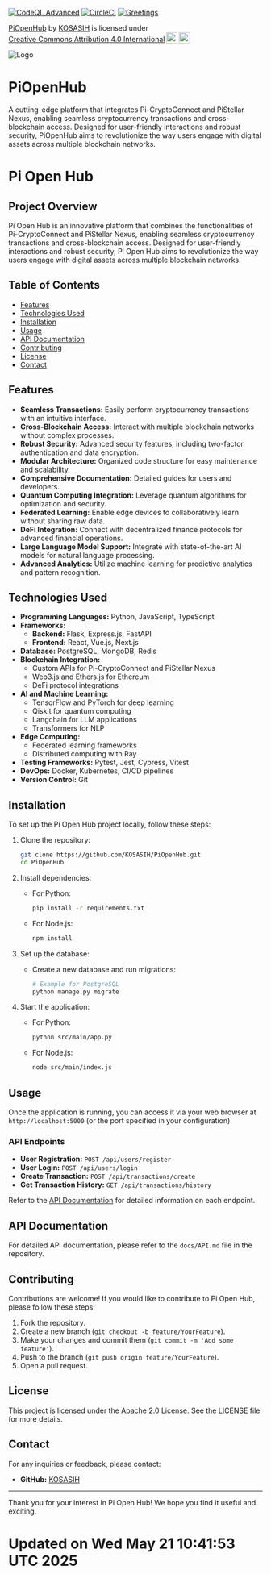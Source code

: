 [![CodeQL Advanced](https://github.com/KOSASIH/PiOpenHub/actions/workflows/codeql.yml/badge.svg)](https://github.com/KOSASIH/PiOpenHub/actions/workflows/codeql.yml)
[![CircleCI](https://dl.circleci.com/status-badge/img/gh/KOSASIH/PiOpenHub/tree/main.svg?style=svg)](https://dl.circleci.com/status-badge/redirect/gh/KOSASIH/PiOpenHub/tree/main)
[![Greetings](https://github.com/KOSASIH/PiOpenHub/actions/workflows/greetings.yml/badge.svg)](https://github.com/KOSASIH/PiOpenHub/actions/workflows/greetings.yml)

<p xmlns:cc="http://creativecommons.org/ns#" xmlns:dct="http://purl.org/dc/terms/"><a property="dct:title" rel="cc:attributionURL" href="https://github.com/KOSASIH/PiOpenHub">PiOpenHub</a> by <a rel="cc:attributionURL dct:creator" property="cc:attributionName" href="https://www.linkedin.com/in/kosasih-81b46b5a">KOSASIH</a> is licensed under <a href="https://creativecommons.org/licenses/by/4.0/?ref=chooser-v1" target="_blank" rel="license noopener noreferrer" style="display:inline-block;">Creative Commons Attribution 4.0 International<img style="height:22px!important;margin-left:3px;vertical-align:text-bottom;" src="https://mirrors.creativecommons.org/presskit/icons/cc.svg?ref=chooser-v1" alt=""><img style="height:22px!important;margin-left:3px;vertical-align:text-bottom;" src="https://mirrors.creativecommons.org/presskit/icons/by.svg?ref=chooser-v1" alt=""></a></p>

![Logo](src/main/assets/images/piopenhub_logo.png) 

# PiOpenHub
A cutting-edge platform that integrates Pi-CryptoConnect and PiStellar Nexus, enabling seamless cryptocurrency transactions and cross-blockchain access. Designed for user-friendly interactions and robust security, PiOpenHub aims to revolutionize the way users engage with digital assets across multiple blockchain networks.

# Pi Open Hub

## Project Overview
Pi Open Hub is an innovative platform that combines the functionalities of Pi-CryptoConnect and PiStellar Nexus, enabling seamless cryptocurrency transactions and cross-blockchain access. Designed for user-friendly interactions and robust security, Pi Open Hub aims to revolutionize the way users engage with digital assets across multiple blockchain networks.

## Table of Contents
- [Features](#features)
- [Technologies Used](#technologies-used)
- [Installation](#installation)
- [Usage](#usage)
- [API Documentation](#api-documentation)
- [Contributing](#contributing)
- [License](#license)
- [Contact](#contact)

## Features
- **Seamless Transactions:** Easily perform cryptocurrency transactions with an intuitive interface.
- **Cross-Blockchain Access:** Interact with multiple blockchain networks without complex processes.
- **Robust Security:** Advanced security features, including two-factor authentication and data encryption.
- **Modular Architecture:** Organized code structure for easy maintenance and scalability.
- **Comprehensive Documentation:** Detailed guides for users and developers.
- **Quantum Computing Integration:** Leverage quantum algorithms for optimization and security.
- **Federated Learning:** Enable edge devices to collaboratively learn without sharing raw data.
- **DeFi Integration:** Connect with decentralized finance protocols for advanced financial operations.
- **Large Language Model Support:** Integrate with state-of-the-art AI models for natural language processing.
- **Advanced Analytics:** Utilize machine learning for predictive analytics and pattern recognition.

## Technologies Used
- **Programming Languages:** Python, JavaScript, TypeScript
- **Frameworks:** 
  - **Backend:** Flask, Express.js, FastAPI
  - **Frontend:** React, Vue.js, Next.js
- **Database:** PostgreSQL, MongoDB, Redis
- **Blockchain Integration:** 
  - Custom APIs for Pi-CryptoConnect and PiStellar Nexus
  - Web3.js and Ethers.js for Ethereum
  - DeFi protocol integrations
- **AI and Machine Learning:**
  - TensorFlow and PyTorch for deep learning
  - Qiskit for quantum computing
  - Langchain for LLM applications
  - Transformers for NLP
- **Edge Computing:**
  - Federated learning frameworks
  - Distributed computing with Ray
- **Testing Frameworks:** Pytest, Jest, Cypress, Vitest
- **DevOps:** Docker, Kubernetes, CI/CD pipelines
- **Version Control:** Git

## Installation
To set up the Pi Open Hub project locally, follow these steps:

1. Clone the repository:
   ```bash
   git clone https://github.com/KOSASIH/PiOpenHub.git
   cd PiOpenHub
   ```

2. Install dependencies:
   - For Python:
     ```bash
     pip install -r requirements.txt
     ```
   - For Node.js:
     ```bash
     npm install
     ```

3. Set up the database:
   - Create a new database and run migrations:
     ```bash
     # Example for PostgreSQL
     python manage.py migrate
     ```

4. Start the application:
   - For Python:
     ```bash
     python src/main/app.py
     ```
   - For Node.js:
     ```bash
     node src/main/index.js
     ```

## Usage
Once the application is running, you can access it via your web browser at `http://localhost:5000` (or the port specified in your configuration). 

### API Endpoints
- **User Registration:** `POST /api/users/register`
- **User Login:** `POST /api/users/login`
- **Create Transaction:** `POST /api/transactions/create`
- **Get Transaction History:** `GET /api/transactions/history`

Refer to the [API Documentation](src/docs/API.md) for detailed information on each endpoint.

## API Documentation
For detailed API documentation, please refer to the `docs/API.md` file in the repository.

## Contributing
Contributions are welcome! If you would like to contribute to Pi Open Hub, please follow these steps:

1. Fork the repository.
2. Create a new branch (`git checkout -b feature/YourFeature`).
3. Make your changes and commit them (`git commit -m 'Add some feature'`).
4. Push to the branch (`git push origin feature/YourFeature`).
5. Open a pull request.

## License
This project is licensed under the Apache 2.0 License. See the [LICENSE](LICENSE) file for more details.

## Contact
For any inquiries or feedback, please contact:
- **GitHub:** [KOSASIH](https://github.com/KOSASIH)

---

Thank you for your interest in Pi Open Hub! We hope you find it useful and exciting.
# Updated on Wed May 21 10:41:53 UTC 2025
